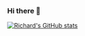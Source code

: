 ### Hi there 👋

[![Richard's GitHub stats](https://github-readme-stats.vercel.app/api?username=richardsimko)](https://github.com/anuraghazra/github-readme-stats)


<!--
**richardsimko/richardsimko** is a ✨ _special_ ✨ repository because its `README.md` (this file) appears on your GitHub profile.

Here are some ideas to get you started:

- 🔭 I’m currently working on ...
- 🌱 I’m currently learning ...
- 👯 I’m looking to collaborate on ...
- 🤔 I’m looking for help with ...
- 💬 Ask me about ...
- 📫 How to reach me: ...
- 😄 Pronouns: ...
- ⚡ Fun fact: ...
-->
